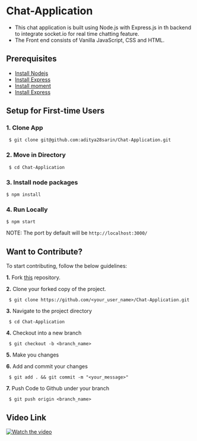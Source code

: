 # Chat-Application

- This chat application is built using Node.js with Express.js in th backend to integrate socket.io for real time chatting feature. 
- The Front end consists of Vanilla JavaScript, CSS and HTML.


## Prerequisites

* [Install Nodejs](https://docs.npmjs.com/downloading-and-installing-node-js-and-npm)
* [Install Express](https://www.npmjs.com/package/express)
* [Install moment](https://www.npmjs.com/package/moment)
* [Install Express](https://www.npmjs.com/package/socket.io)



## Setup for First-time Users

  ### 1. Clone App
  
 
     $ git clone git@github.com:aditya28sarin/Chat-Application.git
 
    
 ### 2. Move in Directory
  
     $ cd Chat-Application
   
    
 ### 3. Install node packages
   ```
   $ npm install 
  ```
  
   ### 4. Run Locally 
   ```
   $ npm start  
  ```
  NOTE: The port by default will be ```http://localhost:3000/```


## Want to Contribute?

To start contributing, follow the below guidelines: 

**1.**  Fork [this](git@github.com:aditya28sarin/Chat-Application.git) repository.

**2.**  Clone your forked copy of the project.

     $ git clone https://github.com/<your_user_name>/Chat-Application.git

**3.** Navigate to the project directory

     $ cd Chat-Application
     
**4.** Checkout into a new branch 

     $ git checkout -b <branch_name>

**5.** Make you changes

**6.** Add and commit your changes

     $ git add . && git commit -m "<your_message>"
     
**7.** Push Code to Github under your branch 

     $ git push origin <branch_name>   

## Video Link 

  [![Watch the video](https://img.youtube.com/vi/oc9rsZ0SE0E/0.jpg)](https://youtu.be/oc9rsZ0SE0E)

